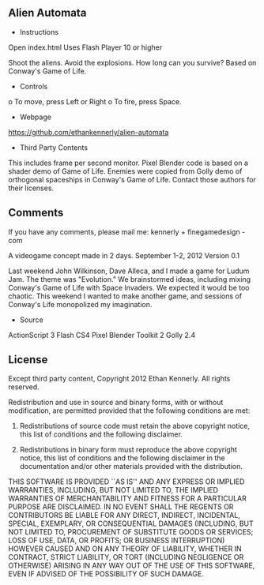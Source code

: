 Alien Automata
--------------

* Instructions

Open index.html
Uses Flash Player 10 or higher

Shoot the aliens.
Avoid the explosions.
How long can you survive?
Based on Conway's Game of Life.

* Controls

o To move, press Left or Right
o To fire, press Space.

* Webpage

https://github.com/ethankennerly/alien-automata

* Third Party Contents

This includes frame per second monitor.
Pixel Blender code is based on a shader demo of Game of Life.
Enemies were copied from Golly demo of orthogonal spaceships in Conway's Game of Life.
Contact those authors for their licenses.

Comments
--------

If you have any comments, please mail me:  kennerly + finegamedesign - com

A videogame concept made in 2 days.
September 1-2, 2012
Version 0.1

Last weekend John Wilkinson, Dave Alleca, and I made a game for Ludum Jam.
The theme was "Evolution."
We brainstormed ideas, including mixing Conway's Game of Life with Space Invaders.
We expected it would be too chaotic.
This weekend I wanted to make another game, and sessions of Conway's Life monopolized my imagination.

* Source

ActionScript 3
Flash CS4
Pixel Blender Toolkit 2
Golly 2.4


License
-------

Except third party content, Copyright 2012 Ethan Kennerly. All rights reserved. 

Redistribution and use in source and binary forms, 
with or without modification, are permitted provided that 
the following conditions are met: 

 1. Redistributions of source code must retain the above copyright notice, 
    this list of conditions and the following disclaimer. 

 2. Redistributions in binary form must reproduce the above copyright notice, 
    this list of conditions and the following disclaimer in the documentation 
    and/or other materials provided with the distribution. 

THIS SOFTWARE IS PROVIDED ``AS IS'' AND ANY EXPRESS OR IMPLIED WARRANTIES, 
INCLUDING, BUT NOT LIMITED TO, THE IMPLIED WARRANTIES OF MERCHANTABILITY AND 
FITNESS FOR A PARTICULAR PURPOSE ARE DISCLAIMED. IN NO EVENT SHALL 
THE REGENTS OR CONTRIBUTORS BE LIABLE FOR ANY DIRECT, INDIRECT, INCIDENTAL, 
SPECIAL, EXEMPLARY, OR CONSEQUENTIAL DAMAGES (INCLUDING, BUT NOT LIMITED TO, 
PROCUREMENT OF SUBSTITUTE GOODS OR SERVICES; LOSS OF USE, DATA, OR PROFITS; 
OR BUSINESS INTERRUPTION) HOWEVER CAUSED AND ON ANY THEORY OF LIABILITY, 
WHETHER IN CONTRACT, STRICT LIABILITY, OR TORT (INCLUDING NEGLIGENCE OR 
OTHERWISE) ARISING IN ANY WAY OUT OF THE USE OF THIS SOFTWARE, EVEN IF 
ADVISED OF THE POSSIBILITY OF SUCH DAMAGE. 
